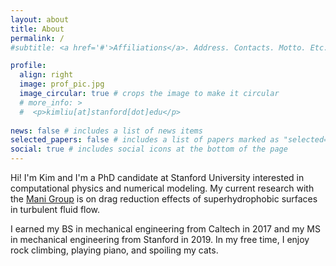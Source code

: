 ```yaml
---
layout: about
title: About
permalink: /
#subtitle: <a href='#'>Affiliations</a>. Address. Contacts. Motto. Etc.

profile:
  align: right
  image: prof_pic.jpg
  image_circular: true # crops the image to make it circular
  # more_info: >
  #  <p>kimliu[at]stanford[dot]edu</p>
        
news: false # includes a list of news items
selected_papers: false # includes a list of papers marked as "selected={true}"
social: true # includes social icons at the bottom of the page
---
```


Hi! I'm Kim and I'm a PhD candidate at Stanford University interested in computational physics and numerical modeling. My current research with the [Mani Group](https://manigroup.stanford.edu) is on drag reduction effects of superhydrophobic surfaces in turbulent fluid flow.

I earned my BS in mechanical engineering from Caltech in 2017 and my MS in mechanical engineering from Stanford in 2019. In my free time, I enjoy rock climbing, playing piano, and spoiling my cats.
